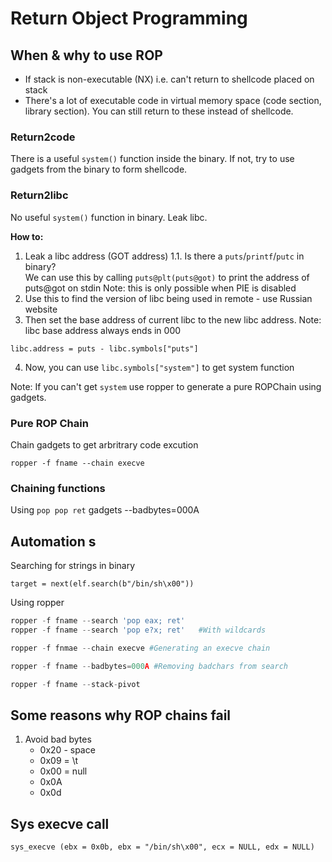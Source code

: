 # Return Object Programming

## When & why to use ROP
* If stack is non-executable (NX) i.e. can't return to shellcode placed on stack
* There's a lot of executable code in virtual memory space (code section, library section). You can still return to these instead of shellcode.

### Return2code  
There is a useful `system()` function inside the binary.
If not, try to use gadgets from the binary to form shellcode.

### Return2libc
No useful `system()` function in binary. Leak libc.

**How to:**
1. Leak a libc address (GOT address)
    1.1. Is there a `puts`/`printf`/`putc` in binary?  
        We can use this by calling `puts@plt(puts@got)` to print the address of puts@got on stdin
        Note: this is only possible when PIE is disabled
2. Use this to find the version of libc being used in remote - use Russian website  
3. Then set the base address of current libc to the new libc address.
Note: libc base address always ends in 000 
```
libc.address = puts - libc.symbols["puts"]
```
4. Now, you can use `libc.symbols["system"]` to get system function 

Note: If you can't get `system` use ropper to generate a pure ROPChain using gadgets.

### Pure ROP Chain
Chain gadgets to get arbritrary code excution
```
ropper -f fname --chain execve
```

### Chaining functions
Using `pop pop ret` gadgets --badbytes=000A 



## Automation s
Searching for strings in binary 
```
target = next(elf.search(b"/bin/sh\x00"))
```

Using ropper 
```python
ropper -f fname --search 'pop eax; ret'
ropper -f fname --search 'pop e?x; ret'   #With wildcards

ropper -f fnmae --chain execve #Generating an execve chain

ropper -f fname --badbytes=000A #Removing badchars from search

ropper -f fname --stack-pivot
```

## Some reasons why ROP chains fail
1. Avoid bad bytes  
    * 0x20 - space
    * 0x09 = \t
    * 0x00 = null  
    * 0x0A  
    * 0x0d

## Sys execve call 
```
sys_execve (ebx = 0x0b, ebx = "/bin/sh\x00", ecx = NULL, edx = NULL)
```